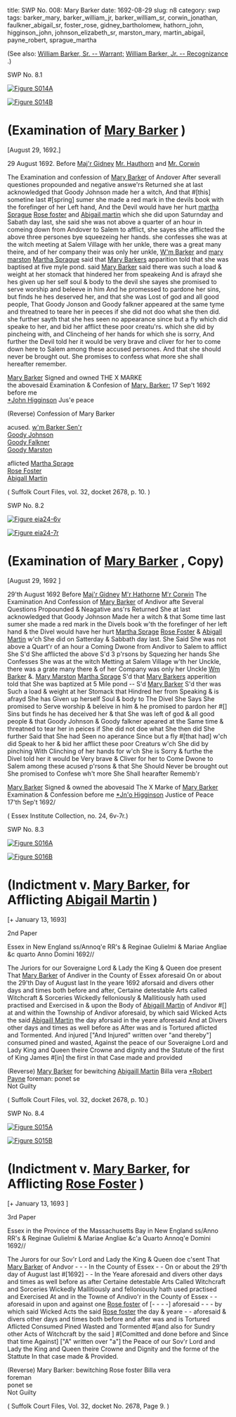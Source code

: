 title: SWP No. 008: Mary Barker
date: 1692-08-29
slug: n8
category: swp
tags: barker_mary, barker_william_jr, barker_william_sr, corwin_jonathan, faulkner_abigail_sr, foster_rose, gidney_bartholomew, hathorn_john, higginson_john, johnson_elizabeth_sr, marston_mary, martin_abigail, payne_robert, sprague_martha




(See also: [William Barker, Sr. -- Warrant;](/n9.html#n9.2) [William Barker, Jr. -- Recognizance](/n10.html#n10.5) .)

<div markdown class="doc" id="n8.1">

<div class="doc_id">SWP No. 8.1</div>

<span markdown class="figure">[![Figure S014A](archives/Suffolk/small/S014A.jpg)](archives/Suffolk/large/S014A.jpg)</span>

<span markdown class="figure">[![Figure S014B](archives/Suffolk/small/S014B.jpg)](archives/Suffolk/large/S014B.jpg)</span>

# (Examination of [Mary Barker](/tag/barker_mary.html) )

[August 29, 1692.]

29 August 1692.  Before [Maj'r Gidney](/tag/gidney_bartholomew.html) [Mr. Hauthorn](/tag/hathorn_john.html) and [Mr. Corwin](/tag/corwin_jonathan.html)

The Examination and confession of [Mary Barker](/tag/barker_mary.html) of Andover
After severall questiones propounded and negative answe'rs Returned  she at last acknowledged that Goody Johnson made her a witch, And  that #[this] sometine last #[spring] sumer she made a red mark in the devils  book with the forefinger of her Left hand, And the Devil would have her hurt  [martha Sprague](/tag/sprague_martha.html) [Rose foster](/tag/foster_rose.html) and [Abigail martin](/tag/martin_abigail.html) which she did upon  Saturnday and Sabath day last, she said she was not above a quarter of  an hour in comeing down from Andover to Salem to afflict, she  sayes she afflicted the above three persones bye squeezeing her hands.  she confesses she was at the witch meeting at Salem Village with her  unkle, there was a great many theire, and of her company their was  only her unkle, [W'm Barker](/tag/barker_william_sr.html) and [mary marston](/tag/marston_mary.html) [Martha Sprague](/tag/sprague_martha.html) said  that [Mary Barkers](/tag/barker_mary.html) apparition told that she was baptised at five myle pond.
said [Mary Barker](/tag/barker_mary.html) said there was such a load & weight at her stomack that hindered her from speakeing And is afrayd she hes given up  her self soul & body to the devil she sayes she promised to serve  worship and beleeve in him And he promessed to pardone her sins,  but finds he hes deserved her, and that she was Lost of god and  all good people, That Goody Jonson and Goody falkner appeared  at the same tyme and threatned to teare her in peeces if she did  not doo what she then did. she further sayth that she hes seen no  appearance since but a fly which did speake to her, and bid her  afflict these poor creatu'rs. which she did by pincheing with, and  Clincheing of her hands for which she is sorry, And further the Devil   told her it would be very brave and cliver for her to come down  here to Salem among these accused persones. And that she should  never be brought out. She promises to confess what more she shall  hereafter remember.

[Mary Barker](/tag/barker_mary.html) Signed and owned         THE X  MARKE   
 the abovesaid Examination & Confesion                         of [Mary. Barker:](/tag/barker_mary.html)
17 Sep't 1692 before me  
[*John Higginson](/tag/higginson_john.html) Jus'e peace 
                                                                  
(Reverse) Confession of Mary Barker  

acused. 
[w'm Barker Sen'r](/tag/barker_william_sr.html)  
[Goody Johnson](/tag/johnson_elizabeth_sr.html)  
[Goody Falkner](/tag/faulkner_abigail_sr.html)  
[Goody Marston](/tag/marston_mary.html)   

aflicted 
[Martha Sprage](/tag/sprague_martha.html)  
[Rose Foster](/tag/foster_rose.html)  
[Abigall Martin](/tag/martin_abigail.html)  

( Suffolk Court Files, vol. 32, docket 2678, p. 10. )

</div>



<div markdown class="doc" id="n8.2">

<div class="doc_id">SWP No. 8.2</div>


<span markdown class="figure">[![Figure eia24-6v](archives/essex/eia/gifs/eia24-6v.gif)](archives/essex/eia/large/eia24-6v.jpg)</span>

<span markdown class="figure">[![Figure eia24-7r](archives/essex/eia/gifs/eia24-7r.gif)](archives/essex/eia/large/eia24-7r.jpg)</span>

# (Examination of [Mary Barker](/tag/barker_mary.html) , Copy)

[August 29, 1692 ]

 29'th August 1692  Before [Maj'r Gidney](/tag/gidney_bartholomew.html) [M'r Hathorne](/tag/hathorn_john.html) [M'r Corwin](/tag/corwin_jonathan.html)  The Examination And Confession of [Mary Barker](/tag/barker_mary.html) of Andivor   afte Several Questions Propounded & Neagative ans'rs  Returned She at last acknowledged that Goody Johnson Made her  a witch & that Some time last sumer she made a red mark in the  Divels book w'th the forefinger of her left hand & the Divel would  have her hurt [Martha Sprage](/tag/sprague_martha.html) [Rose Foster](/tag/foster_rose.html) & [Abigall Martin](/tag/martin_abigail.html) w'ch  She did on Satterday & Sabbath day last. She Said She was not above  a Quart'r of an hour a Coming Dwone from Andivor to Salem to  afflict She S'd She afflicted the above S'd 3 p'rsons by Squezing her  hands She Confesses She was at the witch Metting at Salem Village  w'th her Unckle, there was a grate many there & of her Company was  only her Unckle [Wm Barker](/tag/barker_william_sr.html) &. [Mary Marston](/tag/marston_mary.html) [Martha Sprage](/tag/sprague_martha.html) S'd  that [Mary Barkers](/tag/barker_mary.html) apperition told that She was baptized at 5 Mile  pond -- S'd [Mary Barker](/tag/barker_mary.html) S'd ther was Such a load & weight at her  Stomack that Hindred her from Speaking & is afrayd She has Given  up herself Soul & body to The Divel She Says She promised to Serve  worship & beleive in him & he promised to pardon her #[] Sins but finds  he has deceived her & that She was left of god & all good people  & that Goody Johnson & Goody falkner apeared at the Same time  & threatned to tear her in peices if She did not doe what She then did   She further Said that She had Seen no aperance Since but a fly #[that had]  w'ch did Speak to her & bid her afflict these poor Creaturs w'ch She did  by pinching With Clinching of her hands for w'ch She is Sorry  & furthe the Divel told her it would be Very brave & Cliver for her to  Come Dwone to Salem among these acused p'rsons & that She  Should Never be brought out She promised to Confese wh't more  She Shall hearafter Rememb'r

[Mary Barker](/tag/barker_mary.html) Signed & owned the abovesaid              The X Marke  of [Mary Barker](/tag/barker_mary.html) 
Examination & Confession before me 
[*Jn'o Higginson](/tag/higginson_john.html) Justice  of Peace  
17'th Sep't  1692/ 

( Essex Institute Collection, no. 24, 6v-7r.)

</div>



<div markdown class="doc" id="n8.3">

<div class="doc_id">SWP No. 8.3</div>


<span markdown class="figure">[![Figure S016A](archives/Suffolk/small/S016A.jpg)](archives/Suffolk/large/S016A.jpg)</span>

<span markdown class="figure">[![Figure S016B](archives/Suffolk/small/S016B.jpg)](archives/Suffolk/large/S016B.jpg)</span>

# (Indictment v. [Mary Barker](/tag/barker_mary.html), for Afflicting [Abigail Martin](/tag/martin_abigail.html) )

[+ January 13, 1693]

2nd Paper 

Essex in New  England ss/Annoq'e RR's & Reginae Gulielmi & Mariae Angliae  &c quarto Anno Domini 1692//

The Juriors for our Soveraigne Lord & Lady the King & Queen  doe present That [Mary Barker](/tag/barker_mary.html) of Andiver in the County of Essex  aforesaid On or about the 29'th Day of August last In the yeare  1692 aforsaid and divers other days and times both before and after,  Certaine detestable Arts called Witchcraft & Sorceries Wickedly  felloniously & Mallitiously hath used practised and Exercised in & upon  the Body of [Abigaill Martin](/tag/martin_abigail.html) of Andivor #[] at and within the Township  of Andivor aforesaid, by which said Wicked Acts the said [Abigaill Martin](/tag/martin_abigail.html)  the day aforsaid in the yeare aforesaid And at Divers other days and  times as well before as After was and is Tortured aflicted and Tormented.  And injured ["And Injured" written over "and thereby"] consumed pined and  wasted, Against the peace of our Soveraigne Lord and Lady King and  Queen theire Crowne and dignity and the Statute of the first of  King James #[in] the first in that Case made and provided

(Reverse) [Mary Barker](/tag/barker_mary.html) for bewitching [Abigaill Martin](/tag/martin_abigail.html)
Billa vera  [*Robert Payne](/tag/payne_robert.html) foreman: 
ponet se  
Not Guilty

( Suffolk Court Files, vol. 32, docket 2678, p. 10.)


</div>



<div markdown class="doc" id="n8.4">

<div class="doc_id">SWP No. 8.4</div>


<span markdown class="figure">[![Figure S015A](archives/Suffolk/small/S015A.jpg)](archives/Suffolk/large/S015A.jpg)</span>

<span markdown class="figure">[![Figure S015B](archives/Suffolk/small/S015B.jpg)](archives/Suffolk/large/S015B.jpg)</span>

# (Indictment v. [Mary Barker](/tag/barker_mary.html), for Afflicting [Rose Foster](/tag/barker_mary.html) )

[+ January 13, 1693 ]

3rd Paper 

Essex in the Province  of the Massachusetts  Bay in New England  ss/Anno RR's & Reginae Gulielmi & Mariae Angliae &c'a Quarto Annoq'e  Domini 1692//

The Jurors for our Sov'r Lord and Lady the King & Queen doe c'sent That [Mary Barker](/tag/barker_mary.html) of Andvor - - - In the County of Essex - -  On or about the 29'th day of August last #[1692] - -  In the Yeare aforesaid and divers other days and times as well  before as after Certaine detestable Arts Called Witchcraft and Sorceries Wickedly Mallitiously and felloniously hath used practised and  Exercised At and in the Towne of Andivo'r in the County of Essex - -  aforesaid in upon and against one [Rose foster](/tag/foster_rose.html) of [- - - -] aforesaid - - - by which said Wicked Acts the said [Rose foster](/tag/foster_rose.html) the day  & yeare - - aforesaid & divers other days and times both before and  after was and is Tortured Aflicted Consumed Pined Wasted and Tormented #[and also for Sundry other Acts of Witchcraft by the said ] #[Comitted and done before and Since that time Against] ["A" written  over "a"] the Peace of our Sov'r Lord and Lady the King and  Queen theire Crowne and Dignity and the forme of the Stattute In that case made & Provided.

(Reverse) Mary Barker: bewitching Rose foster 
Billa vera  
foreman  
ponet se  
Not Guilty

( Suffolk Court Files, Vol. 32, docket No. 2678, Page 9. )


</div>
